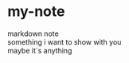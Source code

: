 # my-note
markdown note<br>
something i want to show with you<br>
maybe it`s anything<br>
<!--stackedit_data:
eyJoaXN0b3J5IjpbMzYxNzU0MzQ1XX0=
-->